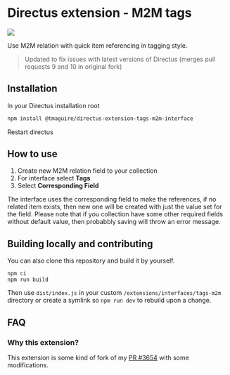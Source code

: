 # Directus extension - M2M tags

![](https://raw.githubusercontent.com/tmaguire/directus-extension-tags-m2m-interface/main/screenshot.gif)

Use M2M relation with quick item referencing in tagging style.

> Updated to fix issues with latest versions of Directus (merges pull requests 9 and 10 in original fork)

## Installation

In your Directus installation root

```bash
npm install @tmaguire/directus-extension-tags-m2m-interface
```

Restart directus

## How to use

1. Create new M2M relation field to your collection
2. For interface select **Tags**
3. Select **Corresponding Field**

The interface uses the corresponding field to make the references, if no related item exists, then new one will be
created with just the value set for the field. Please note that if you collection have some other required fields
without default value, then probabbly saving will throw an error message.

## Building locally and contributing

You can also clone this repository and build it by yourself.

```
npm ci
npm run build
```

Then use `dist/index.js` in your custom `/extensions/interfaces/tags-m2m` directory or create a symlink so `npm run dev`
to rebuild upon a change.

## FAQ

### Why this extension?

This extension is some kind of fork of my [PR #3654](https://github.com/directus/directus/pull/3654) with some
modifications.
